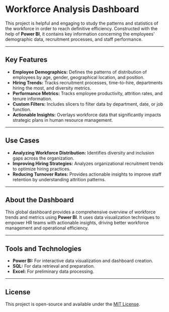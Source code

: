 # Workforce Analysis Dashboard

This project is helpful and engaging to study the patterns and statistics of the workforce in order to reach definitive efficiency. Constructed with the help of **Power BI**, it contains key information concerning the employees’ demographic data, recruitment processes, and staff performance.

---

## **Key Features**

- **Employee Demographics:** Defines the patterns of distribution of employees by age, gender, geographical location, and position.  
- **Hiring Trends:** Tracks recruitment processes, time-to-hire, departments hiring the most, and diversity metrics.  
- **Performance Metrics:** Tracks employee productivity, attrition rates, and tenure information.  
- **Custom Filters:** Includes slicers to filter data by department, date, or job function.  
- **Actionable Insights:** Overlays workforce data that significantly impacts strategic plans in human resource management.

---

## **Use Cases**

- **Analyzing Workforce Distribution:** Identifies diversity and inclusion gaps across the organization.  
- **Improving Hiring Strategies:** Analyzes organizational recruitment trends to optimize hiring practices.  
- **Reducing Turnover Rates:** Provides actionable insights to improve staff retention by understanding attrition patterns.  

---

## **About the Dashboard**

This global dashboard provides a comprehensive overview of workforce trends and metrics using **Power BI**. It uses data visualization techniques to empower HR teams with actionable insights, driving better workforce management and operational efficiency.

---

## **Tools and Technologies**

- **Power BI:** For interactive data visualization and dashboard creation.  
- **SQL:** For data retrieval and preparation.  
- **Excel:** For preliminary data processing.

---

## **License**

This project is open-source and available under the [MIT License](LICENSE).
